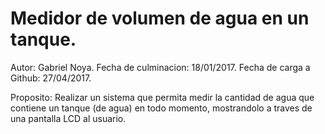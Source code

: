 # Medidor de volumen de agua en un tanque.

Autor: Gabriel Noya.
Fecha de culminacion: 18/01/2017.
Fecha de carga a Github: 27/04/2017.

Proposito: Realizar un sistema que permita medir la cantidad de agua que contiene un tanque (de agua) en todo momento, mostrandolo a traves de una pantalla LCD al usuario.

